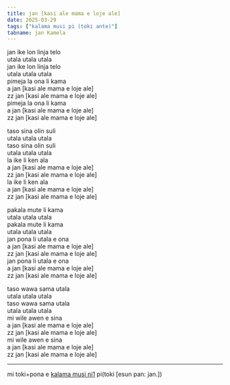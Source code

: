```yaml
---
title: jan [kasi ale mama e loje ale]
date: 2025-03-29
tags: ["kalama musi pi (toki ante)"]
tabname: jan Kamela
---
```


jan ike lon linja telo  
utala utala utala  
jan ike lon linja telo  
utala utala utala  
pimeja la ona li kama  
a jan [kasi ale mama e loje ale]  
zz jan [kasi ale mama e loje ale]  
pimeja la ona li kama  
a jan [kasi ale mama e loje ale]  
zz jan [kasi ale mama e loje ale]  

taso sina olin suli  
utala utala utala  
taso sina olin suli  
utala utala utala  
la ike li ken ala  
a jan [kasi ale mama e loje ale]  
zz jan [kasi ale mama e loje ale]  
la ike li ken ala  
a jan [kasi ale mama e loje ale]  
zz jan [kasi ale mama e loje ale]  

pakala mute li kama  
utala utala utala  
pakala mute li kama  
utala utala utala  
jan pona li utala e ona  
a jan [kasi ale mama e loje ale]  
zz jan [kasi ale mama e loje ale]  
jan pona li utala e ona  
a jan [kasi ale mama e loje ale]  
zz jan [kasi ale mama e loje ale]  

taso wawa sama utala  
utala utala utala  
taso wawa sama utala  
utala utala utala  
mi wile awen e sina  
a jan [kasi ale mama e loje ale]  
zz jan [kasi ale mama e loje ale]  
mi wile awen e sina  
a jan [kasi ale mama e loje ale]  
zz jan [kasi ale mama e loje ale]  


---

mi toki+pona e [kalama musi ni1](https://www.youtube.com/watch?v=6OXp0vtD8TA&t=70) pi(toki [esun pan: jan.])
